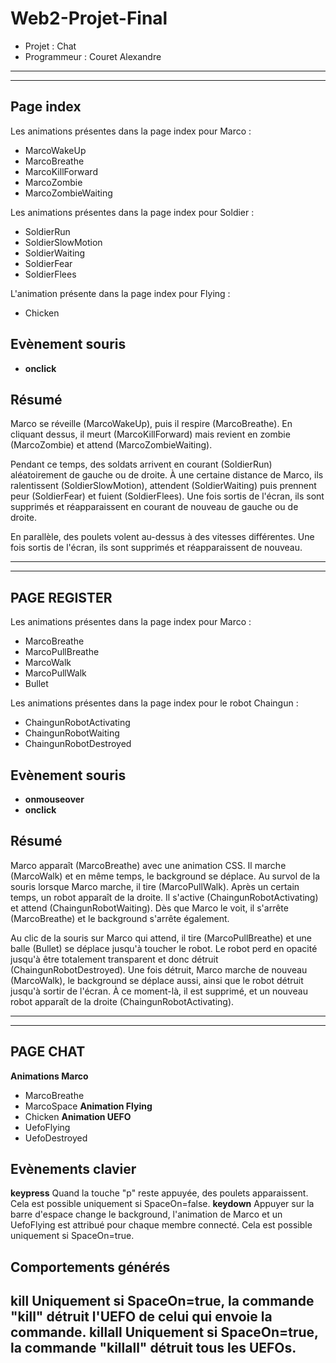 # Web2-Projet-Final
- Projet : Chat
- Programmeur : Couret Alexandre

---
---

## Page index
Les animations présentes dans la page index pour Marco :
- MarcoWakeUp
- MarcoBreathe
- MarcoKillForward
- MarcoZombie
- MarcoZombieWaiting

Les animations présentes dans la page index pour Soldier :
- SoldierRun
- SoldierSlowMotion
- SoldierWaiting
- SoldierFear
- SoldierFlees

L'animation présente dans la page index pour Flying :
- Chicken

## Evènement souris
- **onclick**

## Résumé
Marco se réveille (MarcoWakeUp), puis il respire (MarcoBreathe). En cliquant dessus, il meurt (MarcoKillForward) mais revient en zombie (MarcoZombie) et attend (MarcoZombieWaiting).

Pendant ce temps, des soldats arrivent en courant (SoldierRun) aléatoirement de gauche ou de droite. À une certaine distance de Marco, ils ralentissent (SoldierSlowMotion), attendent (SoldierWaiting) puis prennent peur (SoldierFear) et fuient (SoldierFlees). Une fois sortis de l'écran, ils sont supprimés et réapparaissent en courant de nouveau de gauche ou de droite.

En parallèle, des poulets volent au-dessus à des vitesses différentes. Une fois sortis de l'écran, ils sont supprimés et réapparaissent de nouveau.

---
---

## PAGE REGISTER
Les animations présentes dans la page index pour Marco :
- MarcoBreathe
- MarcoPullBreathe
- MarcoWalk
- MarcoPullWalk
- Bullet

Les animations présentes dans la page index pour le robot Chaingun :
- ChaingunRobotActivating
- ChaingunRobotWaiting
- ChaingunRobotDestroyed

## Evènement souris
- **onmouseover**
- **onclick**

## Résumé
Marco apparaît (MarcoBreathe) avec une animation CSS. Il marche (MarcoWalk) et en même temps, le background se déplace. Au survol de la souris lorsque Marco marche, il tire (MarcoPullWalk). Après un certain temps, un robot apparaît de la droite. Il s'active (ChaingunRobotActivating) et attend (ChaingunRobotWaiting). Dès que Marco le voit, il s'arrête (MarcoBreathe) et le background s'arrête également.

Au clic de la souris sur Marco qui attend, il tire (MarcoPullBreathe) et une balle (Bullet) se déplace jusqu'à toucher le robot. Le robot perd en opacité jusqu'à être totalement transparent et donc détruit (ChaingunRobotDestroyed). Une fois détruit, Marco marche de nouveau (MarcoWalk), le background se déplace aussi, ainsi que le robot détruit jusqu'à sortir de l'écran. À ce moment-là, il est supprimé, et un nouveau robot apparaît de la droite (ChaingunRobotActivating).

---
---

## PAGE CHAT
**Animations Marco**
- MarcoBreathe
- MarcoSpace
**Animation Flying**
- Chicken
**Animation UEFO**
- UefoFlying
- UefoDestroyed
## Evènements clavier
**keypress**
Quand la touche "p" reste appuyée, des poulets apparaissent. Cela est possible uniquement si SpaceOn=false.
**keydown**
Appuyer sur la barre d'espace change le background, l'animation de Marco et un UefoFlying est attribué pour chaque membre connecté. Cela est possible uniquement si SpaceOn=true.
## Comportements générés
**kill**
Uniquement si SpaceOn=true, la commande "kill" détruit l'UEFO de celui qui envoie la commande.
**killall**
Uniquement si SpaceOn=true, la commande "killall" détruit tous les UEFOs.
---